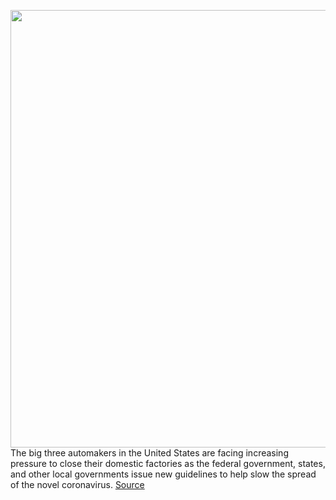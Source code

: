<img src='https://cdn.vox-cdn.com/thumbor/Nfd-T-C43BBKdTALEpr5NVj2A68=/0x0:6174x3887/1200x800/filters:focal(2594x1451:3580x2437)/cdn.vox-cdn.com/uploads/chorus_image/image/66514036/1149496122.jpg.0.jpg' width='700px' /><br/>
The big three automakers in the United States are facing increasing pressure to close their domestic factories as the federal government, states, and other local governments issue new guidelines to help slow the spread of the novel coronavirus.
<a href='https://www.theverge.com/2020/3/17/21183740/car-factories-coronavirus-shutdown-union-ford-gm-fiat-chrysler-uaw'> Source <a/>